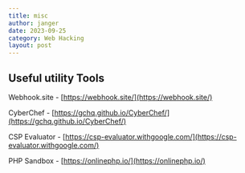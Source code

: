 ```yaml
---
title: misc
author: janger
date: 2023-09-25
category: Web Hacking
layout: post
---
```


## Useful utility Tools

Webhook.site - [https://webhook.site/](https://webhook.site/)

CyberChef - [https://gchq.github.io/CyberChef/](https://gchq.github.io/CyberChef/)

CSP Evaluator - [https://csp-evaluator.withgoogle.com/](https://csp-evaluator.withgoogle.com/)

PHP Sandbox - [https://onlinephp.io/](https://onlinephp.io/)
